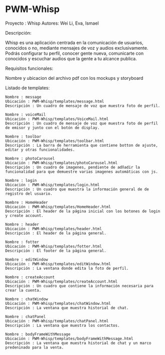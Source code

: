 # PWM-Whisp

Proyecto : Whisp
Autores: Wei Li, Eva, Ismael

Descripción:

Whisp es una aplicación centrada en la comunicación de usuarios, conocidos o no, mediante mensajes de voz y audios exclusivamente.
Podrás configurar tu perfil, conocer gente nueva, comunicarte con conocidos y escuchar audios que la gente a tu alcance publica.

Requisitos funcionales:

Nombre y ubicacion del archivo pdf con los mockups y storyboard

Listado de templates:

    Nombre : message
    Ubicación : PWM-Whisp/templates/message.html
    Descripción : Un cuadro de mensaje de voz que muestra foto de perfil.    

    Nombre : voiceMail
    Ubicación : PWM-Whisp/templates/VoiceMail.html
    Descripción : Un cuadro de mensaje de voz que muestra foto de perfil de emisor y junto con el botón de display.

    Nombre : toolbar
    Ubicación : PWM-Whisp/templates/toolbar.html
    Descripción : La barra de herramienta que contiene botton de ajuste, editar y otras funcionalidades.

    Nombre : photoCarousel
    Ubicación : PWM-Whisp/templates/photoCarousel.html
    Descripción : Un cuadro de imagenes, pendiente de adñadir la funcionalidad para que demuestre varias imagenes automáticas con js.

    Nombre : login
    Ubicación : PWM-Whisp/templates/login.html
    Descripción : Un cuadro que muestra la información general de de registro del usuario.

    Nombre : HomeHeader
    Ubicación : PWM-Whisp/templates/HomeHeader.html
    Descripción : El header de la página inicial con los botones de login y create account.

    Nombre : header
    Ubicación : PWM-Whisp/templates/header.html
    Descripción : El header de la página general.

    Nombre : fotter
    Ubicación : PWM-Whisp/templates/fotter.html
    Descripción : El footer de la página general.

    Nombre : editWindow
    Ubicación : PWM-Whisp/templates/editWindow.html
    Descripción : La ventana donde edita la foto de perfil.

    Nombre : createAccount
    Ubicación : PWM-Whisp/templates/createAccount.html
    Descripción : Un cuadro que contiene la información necesaria para crear la cuenta.

    Nombre : chatWindow
    Ubicación : PWM-Whisp/templates/chatWindow.html
    Descripción : La ventana que muestra historial de chat.

    Nombre : chatPanel
    Ubicación : PWM-Whisp/templates/chatPanel.html
    Descripción : La ventana que muestra los contactos.

    Nombre : bodyFrameWithMessage
    Ubicación : PWM-Whisp/templates/bodyFrameWithMessage.html
    Descripción : La ventana que muestra historial de chat y un marco predeninado para la venta.

